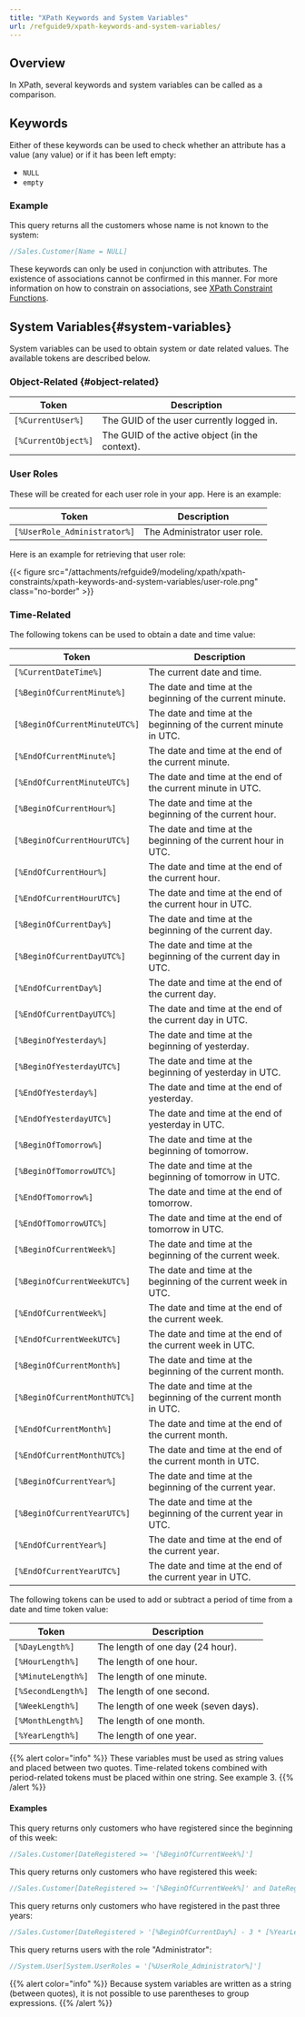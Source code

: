 ```yaml
---
title: "XPath Keywords and System Variables"
url: /refguide9/xpath-keywords-and-system-variables/
---
```


## Overview

In XPath, several keywords and system variables can be called as a comparison.

## Keywords

Either of these keywords can be used to check whether an attribute has a value (any value) or if it has been left empty:

* `NULL`
* `empty`

### Example

This query returns all the customers whose name is not known to the system:

```java {linenos=false}
//Sales.Customer[Name = NULL]
```

These keywords can only be used in conjunction with attributes. The existence of associations cannot be confirmed in this manner. For more information on how to constrain on associations, see [XPath Constraint Functions](/refguide9/xpath-constraint-functions/).

## System Variables{#system-variables}

System variables can be used to obtain system or date related values. The available tokens are described below.

### Object-Related {#object-related}

| Token | Description |
| --- | --- |
| `[%CurrentUser%]` | The GUID of the user currently logged in. |
| `[%CurrentObject%]` | The GUID of the active object (in the context). |

### User Roles

These will be created for each user role in your app. Here is an example:

| Token | Description |
| --- | --- |
| `[%UserRole_Administrator%]` | The Administrator user role. |

Here is an example for retrieving that user role: 

{{< figure src="/attachments/refguide9/modeling/xpath/xpath-constraints/xpath-keywords-and-system-variables/user-role.png" class="no-border" >}}

### Time-Related

The following tokens can be used to obtain a date and time value:

| Token | Description |
| --- | --- |
| `[%CurrentDateTime%]` | The current date and time. |
| `[%BeginOfCurrentMinute%]` | The date and time at the beginning of the current minute. |
| `[%BeginOfCurrentMinuteUTC%]` | The date and time at the beginning of the current minute in UTC. |
| `[%EndOfCurrentMinute%]` | The date and time at the end of the current minute. |
| `[%EndOfCurrentMinuteUTC%]` | The date and time at the end of the current minute in UTC. |
| `[%BeginOfCurrentHour%]` | The date and time at the beginning of the current hour. |
| `[%BeginOfCurrentHourUTC%]` | The date and time at the beginning of the current hour in UTC. |
| `[%EndOfCurrentHour%]` | The date and time at the end of the current hour. |
| `[%EndOfCurrentHourUTC%]` | The date and time at the end of the current hour in UTC. |
| `[%BeginOfCurrentDay%]` | The date and time at the beginning of the current day. |
| `[%BeginOfCurrentDayUTC%]` | The date and time at the beginning of the current day in UTC. |
| `[%EndOfCurrentDay%]` | The date and time at the end of the current day. |
| `[%EndOfCurrentDayUTC%]` | The date and time at the end of the current day in UTC. |
| `[%BeginOfYesterday%]` | The date and time at the beginning of yesterday. |
| `[%BeginOfYesterdayUTC%]` | The date and time at the beginning of yesterday in UTC. |
| `[%EndOfYesterday%]` | The date and time at the end of yesterday. |
| `[%EndOfYesterdayUTC%]` | The date and time at the end of yesterday in UTC. |
| `[%BeginOfTomorrow%]` | The date and time at the beginning of tomorrow. |
| `[%BeginOfTomorrowUTC%]` | The date and time at the beginning of tomorrow in UTC. |
| `[%EndOfTomorrow%]` | The date and time at the end of tomorrow. |
| `[%EndOfTomorrowUTC%]` | The date and time at the end of tomorrow in UTC. |
| `[%BeginOfCurrentWeek%]` | The date and time at the beginning of the current week. |
| `[%BeginOfCurrentWeekUTC%]` | The date and time at the beginning of the current week in UTC. |
| `[%EndOfCurrentWeek%]` | The date and time at the end of the current week. |
| `[%EndOfCurrentWeekUTC%]` | The date and time at the end of the current week in UTC. |
| `[%BeginOfCurrentMonth%]` | The date and time at the beginning of the current month. |
| `[%BeginOfCurrentMonthUTC%]` | The date and time at the beginning of the current month in UTC. |
| `[%EndOfCurrentMonth%]` | The date and time at the end of the current month. |
| `[%EndOfCurrentMonthUTC%]` | The date and time at the end of the current month in UTC. |
| `[%BeginOfCurrentYear%]` | The date and time at the beginning of the current year. |
| `[%BeginOfCurrentYearUTC%]` | The date and time at the beginning of the current year in UTC. |
| `[%EndOfCurrentYear%]` | The date and time at the end of the current year. |
| `[%EndOfCurrentYearUTC%]` | The date and time at the end of the current year in UTC. |

The following tokens can be used to add or subtract a period of time from a date and time token value:

| Token | Description |
| --- | --- |
| `[%DayLength%]` | The length of one day (24 hour). |
| `[%HourLength%]` | The length of one hour. |
| `[%MinuteLength%]` | The length of one minute. |
| `[%SecondLength%]` | The length of one second. |
| `[%WeekLength%]` | The length of one week (seven days). |
| `[%MonthLength%]` | The length of one month. |
| `[%YearLength%]` | The length of one year. |

{{% alert color="info" %}}
These variables must be used as string values and placed between two quotes. Time-related tokens combined with period-related tokens must be placed within one string. See example 3.
{{% /alert %}}

#### Examples

This query returns only customers who have registered since the beginning of this week:

```java {linenos=false}
//Sales.Customer[DateRegistered >= '[%BeginOfCurrentWeek%]']
```

This query returns only customers who have registered this week:

```java {linenos=false}
//Sales.Customer[DateRegistered >= '[%BeginOfCurrentWeek%]' and DateRegistered < '[%EndOfCurrentWeek%]']
```

This query returns only customers who have registered in the past three years:

```java {linenos=false}
//Sales.Customer[DateRegistered > '[%BeginOfCurrentDay%] - 3 * [%YearLength%]']
```

This query returns users with the role "Administrator":

```java {linenos=false}
//System.User[System.UserRoles = '[%UserRole_Administrator%]']
```

{{% alert color="info" %}}
Because system variables are written as a string (between quotes), it is not possible to use parentheses to group expressions.
{{% /alert %}}
